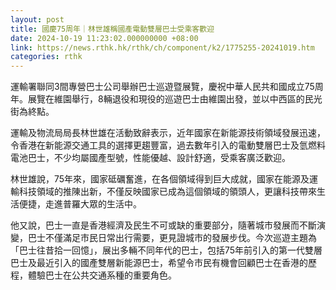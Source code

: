 ```yaml
---
layout: post
title: 國慶75周年｜林世雄稱國產電動雙層巴士受乘客歡迎
date: 2024-10-19 11:23:02.000000000 +08:00
link: https://news.rthk.hk/rthk/ch/component/k2/1775255-20241019.htm
categories: rthk
---
```


運輸署聯同3間專營巴士公司舉辦巴士巡遊暨展覽，慶祝中華人民共和國成立75周年。展覽在維園舉行，8輛退役和現役的巡遊巴士由維園出發，並以中西區的民光街為終點。

運輸及物流局局長林世雄在活動致辭表示，近年國家在新能源技術領域發展迅速，令香港在新能源交通工具的選擇更趨豐富，過去數年引入的電動雙層巴士及氫燃料電池巴士，不少均屬國產型號，性能優越、設計舒適，受乘客廣泛歡迎。

林世雄說，75年來，國家砥礪奮進，在各個領域得到巨大成就，國家在能源及運輸科技領域的推陳出新，不僅反映國家已成為這個領域的領頭人，更讓科技帶來生活便捷，走進普羅大眾的生活中。

他又說，巴士一直是香港經濟及民生不可或缺的重要部分，隨著城市發展而不斷演變，巴士不僅滿足市民日常出行需要，更見證城市的發展步伐。今次巡遊主題為「巴士往昔拾一回憶」，展出多輛不同年代的巴士，包括75年前引入的第一代雙層巴士及最近引入的國產雙層新能源巴士，希望令市民有機會回顧巴士在香港的歷程，體驗巴士在公共交通系種的重要角色。
